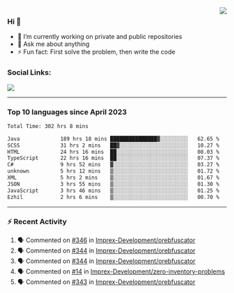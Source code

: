 <!--
<a href="https://wuffy.eu">
  <img align="right" src="https://github.com/ngloader/ngloader/blob/devcard/devcard.png" height="410" width="300" alt="NgLoader's Dev Card"/>
</a>
-->

<a href="https://wuffy.eu">
  <img align="right" src="https://github-readme-stats.vercel.app/api?username=ngloader&count_private=true&include_all_commits=true&show_icons=true&theme=dracula" />
</a>

### Hi 👋
- 🔭 I’m currently working on private and public repositories
- 💬 Ask me about anything
- ⚡ Fun fact: First solve the problem, then write the code

### Social Links:
<a href="https://discord.gg/jUtRU5Q">
  <img src="https://dcbadge.vercel.app/api/shield/128286216708685824?style=flat&theme=clean&compact=true" />
</a>

<!--
---

<div>
  <img src="https://github-readme-stats.vercel.app/api/wakatime?username=NgLoader&api_domain=wakapi.wuffy.dev&bg_color=282a36&title_color=ff6e96&icon_color=2F855A&text_color=ffffff&custom_title=Week%20Stats&layout=compact" />
</div>

---

<div>
  <img height="170" align="left" src="https://github-readme-stats.vercel.app/api?username=ngloader&count_private=true&include_all_commits=true&show_icons=true&theme=dracula" />
  <img src="https://github-readme-stats.vercel.app/api/top-langs/?username=ngloader&layout=compact&theme=dracula" />
</div>

---

<a href="https://github.com/ryo-ma/github-profile-trophy">
  <img width=800 src="https://github-profile-trophy.vercel.app/?username=ngloader&column=8&theme=dracula&no-frame=true"/>
</a>
-->

---

### Top 10 languages since April 2023

<!--START_SECTION:waka-->

```txt
Total Time: 302 hrs 8 mins

Java             189 hrs 18 mins ███████████████▓░░░░░░░░░   62.65 %
SCSS             31 hrs 2 mins   ██▓░░░░░░░░░░░░░░░░░░░░░░   10.27 %
HTML             24 hrs 16 mins  ██░░░░░░░░░░░░░░░░░░░░░░░   08.03 %
TypeScript       22 hrs 16 mins  ██░░░░░░░░░░░░░░░░░░░░░░░   07.37 %
C#               9 hrs 52 mins   ▓░░░░░░░░░░░░░░░░░░░░░░░░   03.27 %
unknown          5 hrs 12 mins   ▒░░░░░░░░░░░░░░░░░░░░░░░░   01.72 %
XML              5 hrs 2 mins    ▒░░░░░░░░░░░░░░░░░░░░░░░░   01.67 %
JSON             3 hrs 55 mins   ▒░░░░░░░░░░░░░░░░░░░░░░░░   01.30 %
JavaScript       3 hrs 46 mins   ▒░░░░░░░░░░░░░░░░░░░░░░░░   01.25 %
Ezhil            2 hrs 6 mins    ▒░░░░░░░░░░░░░░░░░░░░░░░░   00.70 %
```

<!--END_SECTION:waka-->

---

### :zap: Recent Activity
<!--START_SECTION:activity-->
1. 🗣 Commented on [#346](https://github.com/Imprex-Development/orebfuscator/issues/346#issuecomment-1913349537) in [Imprex-Development/orebfuscator](https://github.com/Imprex-Development/orebfuscator)
2. 🗣 Commented on [#344](https://github.com/Imprex-Development/orebfuscator/issues/344#issuecomment-1890945200) in [Imprex-Development/orebfuscator](https://github.com/Imprex-Development/orebfuscator)
3. 🗣 Commented on [#344](https://github.com/Imprex-Development/orebfuscator/issues/344#issuecomment-1879579341) in [Imprex-Development/orebfuscator](https://github.com/Imprex-Development/orebfuscator)
4. 🗣 Commented on [#14](https://github.com/Imprex-Development/zero-inventory-problems/issues/14#issuecomment-1872210592) in [Imprex-Development/zero-inventory-problems](https://github.com/Imprex-Development/zero-inventory-problems)
5. 🗣 Commented on [#343](https://github.com/Imprex-Development/orebfuscator/issues/343#issuecomment-1872113035) in [Imprex-Development/orebfuscator](https://github.com/Imprex-Development/orebfuscator)
<!--END_SECTION:activity-->
